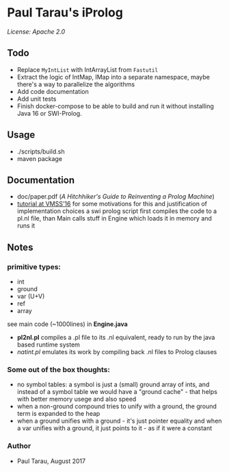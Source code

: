 # Paul Tarau's iProlog

_License: Apache 2.0_

## Todo

- Replace `MyIntList` with IntArrayList from `Fastutil`
- Extract the logic of IntMap, IMap into a separate namespace, maybe there's a way to parallelize the algorithms
- Add code documentation
- Add unit tests
- Finish docker-compose to be able to build and run it without installing Java 16 or SWI-Prolog.

## Usage

- ./scripts/build.sh
- maven package

## Documentation

- doc/paper.pdf (_A Hitchhiker's Guide to Reinventing a Prolog Machine_)
- [tutorial at VMSS'16](https://www.youtube.com/watch?v=SRYAMt8iQSw&t=82s)
for some motivations for this and justification of implementation choices a swi prolog script first compiles the code to a pl.nl file, than Main calls stuff in Engine which loads it in memory and runs it

## Notes

### primitive types:

* int
* ground
* var (U+V)
* ref
* array

see main code (~1000lines) in __Engine.java__

* __pl2nl.pl__ compiles a .pl file to its .nl equivalent, ready to run by
the java based runtime system
* _natint.pl_ emulates its work by compiling back .nl files to Prolog clauses

### Some out of the box thoughts:

- no symbol tables: a symbol is just a (small) ground array of ints, and instead of a symbol table we would have a "ground cache" - that helps with better memory usege and also speed
- when a non-ground compound tries to unify with a ground, the   ground term is expanded to the heap
- when a ground unifies with a ground - it's just pointer equality and when a var unifies with a ground, it just points to it - as if it were a constant

### Author

- Paul Tarau, August 2017


